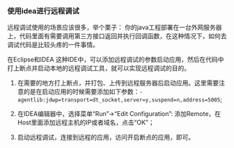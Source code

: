 ### 使用idea进行远程调试

远程调试使用的场景应该很多，举个栗子：
你的java工程部署在一台外网服务器上，代码里面有需要调用第三方接口返回并执行回调函数，在这种情况下，如何去调试代码是比较头疼的一件事情。

在Eclipse和IDEA 这种IDE中，可以添加远程调试的参数启动应用，然后在代码中打上断点并启动本地的远程调试工具，就可以实现远程调试的目的。

1. 在需要的地方打上断点，并打包、上传到远程服务器后启动应用。这里需要注意的是在启动应用的时候需要添加如下参数：`-agentlib:jdwp=transport=dt_socket,server=y,suspend=n,address=5005`;

2. 在IDEA编辑器中，选择菜单“Run”->“Edit Configuration”:
添加Remote，在Host里面添加远程主机的IP或者域名，点击“OK”；

3. 启动远程调试，连接到远程的应用，访问开启断点的应用，即可。